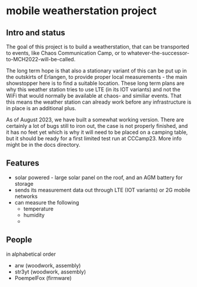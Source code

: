 
# mobile weatherstation project

## Intro and status

The goal of this project is to build a weatherstation, that can be
transported to events, like Chaos Communication Camp, or to
whatever-the-successor-to-MCH2022-will-be-called.

The long term hope is that also a stationary variant of this can be put up
in the outskirts of Erlangen, to provide proper local measurements - the main
showstopper here is to find a suitable location. These long term plans are why
this weather station tries to use LTE (in its IOT variants) and not the WiFi
that would normally be available at chaos- and similiar events. That this means
the weather station can already work before any infrastructure is in place is
an additional plus.

As of August 2023, we have built a somewhat working version. There are certainly
a lot of bugs still to iron out, the case is not properly finished, and it has
no feet yet which is why it will need to be placed on a camping table, but it
should be ready for a first limited test run at CCCamp23.
More info might be in the docs directory.

## Features

* solar powered - large solar panel on the roof, and an AGM battery for storage
* sends its measurement data out through LTE (IOT variants) or 2G mobile networks
* can measure the following
  - temperature
  - humidity
  - 

## People

in alphabetical order

* arw (woodwork, assembly)
* str3yt (woodwork, assembly)
* PoempelFox (firmware)
